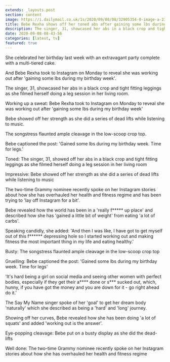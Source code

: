 ```yaml
---
extends: _layouts.post
section: content
image: https://i.dailymail.co.uk/1s/2020/09/08/08/32905354-0-image-a-23_1599548967063.jpg 
title: Bebe Rexha shows off her toned abs after gaining some lbs during my birthday week 
description: The singer, 31, showcased her abs in a black crop and tight fitting leggings as she took to Instagram on Monday to reveal she was working out after gaining some lbs during my birthday week.  
date: 2020-09-08-08-43-56 
categories: [latest, tv] 
featured: true 
--- 
```

She celebrated her birthday last week with an extravagant party complete with a multi-tiered cake.  

And Bebe Rexha took to Instagram on Monday to reveal she was working out after 'gaining some lbs during my birthday week'. 

The singer, 31, showcased her abs in a black crop and tight fitting leggings as she filmed herself doing a leg session in her living room. 

Working up a sweat: Bebe Rexha took to Instagram on Monday to reveal she was working out after 'gaining some lbs during my birthday week'

Bebe showed off her strength as she did a series of dead lifts while listening to music. 

The songstress flaunted ample cleavage in the low-scoop crop top. 

Bebe captioned the post: 'Gained some lbs during my birthday week. Time for legs.' 

Toned: The singer, 31, showed off her abs in a black crop and tight fitting leggings as she filmed herself doing a leg session in her living room

Impressive: Bebe showed off her strength as she did a series of dead lifts while listening to music

The two-time Grammy nominee recently spoke on her Instagram stories about how she has overhauled her health and fitness regime and has been trying to 'lay off Instagram for a bit'. 

Bebe revealed how the world has been in a 'really f***** up place' and described how she has 'gained a little bit of weight' from eating 'a lot of carbs'. 

Speaking candidly, she added: 'And then I was like, I have got to get myself out of this f****** depressing hole so I started working out and making fitness the most important thing in my life and eating healthy.' 

Busty: The songstress flaunted ample cleavage in the low-scoop crop top

Gruelling: Bebe captioned the post: 'Gained some lbs during my birthday week. Time for legs'

'It's hard being a girl on social media and seeing other women with perfect bodies, especially if they get their a**** done or s*** sucked out, which, hunny, if you have got the money and you are down for it - go right ahead do it.' 

The Say My Name singer spoke of her 'goal' to get her dream body 'naturally' which she described as being a 'hard' and 'long' journey. 

Showing off her curves, Bebe revealed how she has been doing 'a lot of squats' and added 'working out is the answer'. 

Eye-popping cleavage: Bebe put on a busty display as she did the dead-lifts 

Well done: The two-time Grammy nominee recently spoke on her Instagram stories about how she has overhauled her health and fitness regime

